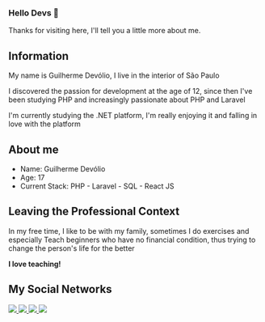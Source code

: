 ### Hello Devs 👋

Thanks for visiting here, I'll tell you a little more about me.

## Information

My name is Guilherme Devólio, I live in the interior of São Paulo

I discovered the passion for development at the age of 12, since then I've been studying PHP and increasingly passionate about PHP and Laravel

I'm currently studying the .NET platform, I'm really enjoying it and falling in love with the platform

## About me

* Name: Guilherme Devólio
* Age: 17
* Current Stack: PHP - Laravel - SQL - React JS

## Leaving the Professional Context

In my free time, I like to be with my family, sometimes I do exercises and especially Teach beginners who have no financial condition, thus trying to change the person's life for the better

**I love teaching!**

## My Social Networks

<div>
    <a target='_blank' href="https://twitter.com/DevGuilherme1">
        <img src="https://img.shields.io/badge/Twitter-1DA1F2?style=for-the-badge&logo=twitter&logoColor=white">
    </a>
    <a target='_blank' href="https://instagram.com/guilhermedevolio">
        <img src="https://img.shields.io/badge/Instagram-E4405F?style=for-the-badge&logo=instagram&logoColor=white">
    </a>
    <a target='_blank' href="https://linkedin.com/in/https://www.linkedin.com/in/guilherme-dev%C3%B3lio-3442a01b4/">
        <img src="https://img.shields.io/badge/LinkedIn-0077B5?style=for-the-badge&logo=linkedin&logoColor=white">
    </a>
    <a target='_blank' href="https://www.youtube.com/channel/UCWvpng3UehEnVM8THSNW15A">
        <img src="https://img.shields.io/badge/YouTube-FF0000?style=for-the-badge&logo=youtube&logoColor=white">
    </a>
</div>
